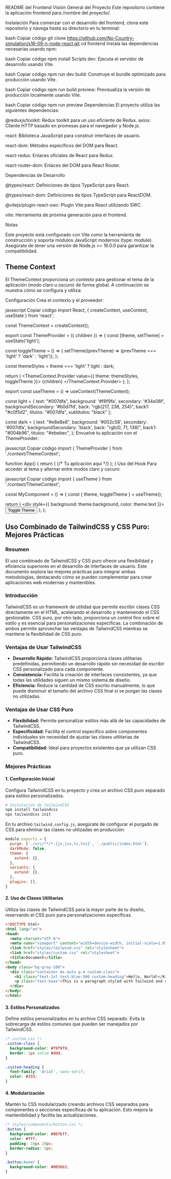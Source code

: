 README del Frontend
Visión General del Proyecto
Este repositorio contiene la aplicación frontend para /nombre del proyecto/.

Instalación
Para comenzar con el desarrollo del frontend, clona este repositorio y navega hasta su directorio en tu terminal:

bash
Copiar código
git clone https://github.com/No-Country-simulation/s16-09-n-node-react.git
cd frontend
Instala las dependencias necesarias usando npm:

bash
Copiar código
npm install
Scripts
dev: Ejecuta el servidor de desarrollo usando Vite.

bash
Copiar código
npm run dev
build: Construye el bundle optimizado para producción usando Vite.

bash
Copiar código
npm run build
preview: Previsualiza la versión de producción localmente usando Vite.

bash
Copiar código
npm run preview
Dependencias
El proyecto utiliza las siguientes dependencias:

@reduxjs/toolkit: Redux toolkit para un uso eficiente de Redux.
axios: Cliente HTTP basado en promesas para el navegador y Node.js. 

react: Biblioteca JavaScript para construir interfaces de usuario.

react-dom: Métodos específicos del DOM para React.

react-redux: Enlaces oficiales de React para Redux.

react-router-dom: Enlaces del DOM para React Router.

Dependencias de Desarrollo

@types/react: Definiciones de tipos TypeScript para React.

@types/react-dom: Definiciones de tipos TypeScript para ReactDOM.

@vitejs/plugin-react-swc: Plugin Vite para React utilizando SWC.

vite: Herramienta de próxima generación para el frontend.


Notas

Este proyecto está configurado con Vite como la herramienta de construcción y soporta módulos JavaScript modernos (type: module). Asegúrate de tener una versión de Node.js >= 16.0.0 para garantizar la compatibilidad.

## Theme Context
El ThemeContext proporciona un contexto para gestionar el tema de la aplicación (modo claro u oscuro) de forma global. A continuación se muestra cómo se configura y utiliza:

Configuración
Crea el contexto y el proveedor:

javascript
Copiar código
import React, { createContext, useContext, useState } from 'react';

const ThemeContext = createContext();

export const ThemeProvider = ({ children }) => {
  const [theme, setTheme] = useState('light');

  const toggleTheme = () => {
    setTheme((prevTheme) => (prevTheme === 'light' ? 'dark' : 'light'));
  };

  const themeStyles = theme === 'light' ? light : dark;

  return (
    <ThemeContext.Provider value={{ theme: themeStyles, toggleTheme }}>
      {children}
    </ThemeContext.Provider>
  );
};

export const useTheme = () => useContext(ThemeContext);

const light = {
  text: "#007dfa",
  background: '#f8f9fa',
  secondary: '#34e06f',
  backgroundSecondary: '#b0d7fd',
  back: "rgb(217, 236, 254)",
  back1: "#c0f5d2",
  titulos: "#007dfa",
  subtitulos: "black"
};

const dark = {
  text: "#e8e8e8",
  background: '#002c58',
  secondary: '#007dfa',
  backgroundSecondary: 'black',
  back: "rgb(0, 71, 138)",
  back1: "#004b96",
  titulos: "#ebebec",
};
Envuelve tu aplicación con el ThemeProvider:

javascript
Copiar código
import { ThemeProvider } from './context/ThemeContext';

function App() {
  return (
    <ThemeProvider>
      {/* Tu aplicación aquí */}
    </ThemeProvider>
  );
}
Uso del Hook
Para acceder al tema y alternar entre modos claro y oscuro:

javascript
Copiar código
import { useTheme } from './context/ThemeContext';

const MyComponent = () => {
  const { theme, toggleTheme } = useTheme();

  return (
    <div style={{ background: theme.background, color: theme.text }}>
      <button onClick={toggleTheme}>Toggle Theme</button>
    </div>
  );
};

## Uso Combinado de TailwindCSS y CSS Puro: Mejores Prácticas

### Resumen
El uso combinado de TailwindCSS y CSS puro ofrece una flexibilidad y eficiencia superiores en el desarrollo de interfaces de usuario. Este documento explora las mejores prácticas para integrar ambas metodologías, destacando cómo se pueden complementar para crear aplicaciones web modernas y mantenibles.

### Introducción
TailwindCSS es un framework de utilidad que permite escribir clases CSS directamente en el HTML, acelerando el desarrollo y manteniendo el CSS gestionable. CSS puro, por otro lado, proporciona un control fino sobre el estilo y es esencial para personalizaciones específicas. La combinación de ambos permite aprovechar las ventajas de TailwindCSS mientras se mantiene la flexibilidad de CSS puro.

### Ventajas de Usar TailwindCSS
- **Desarrollo Rápido:** TailwindCSS proporciona clases utilitarias predefinidas, permitiendo un desarrollo rápido sin necesidad de escribir CSS personalizado para cada componente.
- **Consistencia:** Facilita la creación de interfaces consistentes, ya que todas las utilidades siguen un mismo sistema de diseño.
- **Eficiencia:** Reduce la cantidad de CSS escrito manualmente, lo que puede disminuir el tamaño del archivo CSS final si se purgan las clases no utilizadas.

### Ventajas de Usar CSS Puro
- **Flexibilidad:** Permite personalizar estilos más allá de las capacidades de TailwindCSS.
- **Especificidad:** Facilita el control específico sobre componentes individuales sin necesidad de ajustar las clases utilitarias de TailwindCSS.
- **Compatibilidad:** Ideal para proyectos existentes que ya utilizan CSS puro.

### Mejores Prácticas

#### 1. Configuración Inicial
Configura TailwindCSS en tu proyecto y crea un archivo CSS puro separado para estilos personalizados.

```bash
# Instalación de TailwindCSS
npm install tailwindcss
npx tailwindcss init
```

En tu archivo `tailwind.config.js`, asegúrate de configurar el purgado de CSS para eliminar las clases no utilizadas en producción.

```javascript
module.exports = {
  purge: ['./src/**/*.{js,jsx,ts,tsx}', './public/index.html'],
  darkMode: false,
  theme: {
    extend: {},
  },
  variants: {
    extend: {},
  },
  plugins: [],
}
```

#### 2. Uso de Clases Utilitarias
Utiliza las clases de TailwindCSS para la mayor parte de tu diseño, reservando el CSS puro para personalizaciones específicas.

```html
<!DOCTYPE html>
<html lang="en">
<head>
  <meta charset="UTF-8">
  <meta name="viewport" content="width=device-width, initial-scale=1.0">
  <link href="styles/tailwind.css" rel="stylesheet">
  <link href="styles/custom.css" rel="stylesheet">
  <title>Document</title>
</head>
<body class="bg-gray-100">
  <div class="container mx-auto p-4 custom-class">
    <h1 class="text-2xl text-blue-500 custom-heading">Hello, World!</h1>
    <p class="text-base">This is a paragraph styled with Tailwind and custom CSS.</p>
  </div>
</body>
</html>
```

#### 3. Estilos Personalizados
Define estilos personalizados en tu archivo CSS separado. Evita la sobrecarga de estilos comunes que pueden ser manejados por TailwindCSS.

```css
/* custom.css */
.custom-class {
  background-color: #f9f9f9;
  border: 1px solid #ddd;
}

.custom-heading {
  font-family: 'Arial', sans-serif;
  color: #333;
}
```

#### 4. Modularización
Mantén tu CSS modularizado creando archivos CSS separados para componentes o secciones específicas de tu aplicación. Esto mejora la mantenibilidad y facilita las actualizaciones.

```css
/* styles/components/button.css */
.button {
  background-color: #007bff;
  color: #fff;
  padding: 10px 20px;
  border-radius: 5px;
}

.button:hover {
  background-color: #0056b3;
}
```

